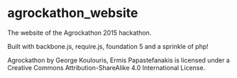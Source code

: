 agrockathon_website
===================

The website of the Agrockathon 2015 hackathon.

Built with backbone.js, require.js, foundation 5 and a sprinkle of php!

Agrockathon by George Koulouris, Ermis Papastefanakis is licensed under a Creative Commons Attribution-ShareAlike 4.0 International License.
